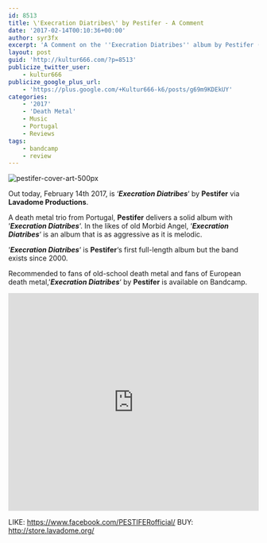 ```yaml
---
id: 8513
title: \'Execration Diatribes\' by Pestifer - A Comment
date: '2017-02-14T00:10:36+00:00'
author: syr3fx
excerpt: 'A Comment on the ''Execration Diatribes'' album by Pestifer (2017).'
layout: post
guid: 'http://kultur666.com/?p=8513'
publicize_twitter_user:
    - kultur666
publicize_google_plus_url:
    - 'https://plus.google.com/+Kultur666-k6/posts/g69m9KDEkUY'
categories:
    - '2017'
    - 'Death Metal'
    - Music
    - Portugal
    - Reviews
tags:
    - bandcamp
    - review
---
```


![pestifer-cover-art-500px](http://localhost:8080/wp-content/uploads/2017/02/pestifer-cover-art-500px.jpg)

Out today, February 14th 2017, is ‘***Execration Diatribes***‘ by **Pestifer** via **Lavadome Productions**.

A death metal trio from Portugal, **Pestifer** delivers a solid album with ‘***Execration Diatribes***‘. In the likes of old Morbid Angel, ‘***Execration Diatribes***‘ is an album that is as aggressive as it is melodic.

‘***Execration Diatribes***‘ is **Pestifer**‘s first full-length album but the band exists since 2000.

Recommended to fans of old-school death metal and fans of European death metal,’***Execration Diatribes***‘ by **Pestifer** is available on Bandcamp.

<iframe style="border: 0; width: 100%; height: 439px;" src="https://bandcamp.com/EmbeddedPlayer/album=459989879/size=large/bgcol=333333/linkcol=e99708/tracklist=false/transparent=true/" seamless></iframe>

LIKE: <https://www.facebook.com/PESTIFERofficial/>
BUY: <http://store.lavadome.org/>